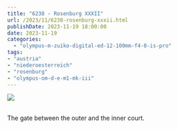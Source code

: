 ```yaml
---
title: "6238 - Rosenburg XXXII"
url: /2023/11/6238-rosenburg-xxxii.html
publishDate: 2023-11-19 18:00:00
date: 2023-11-19
categories:
  - "olympus-m-zuiko-digital-ed-12-100mm-f4-0-is-pro"
tags:
- "austria"
- "niederoesterreich"
- "rosenburg"
- "olympus-om-d-e-m1-mk-iii"
---
```

<div class="container">
<div class="center"><a target="_blank" href="https://d25zfm9zpd7gm5.cloudfront.net/1200x1200/2020/20200601_113124_DxO_lr.jpg"><img class="webfeedsFeaturedVisual" src="https://d25zfm9zpd7gm5.cloudfront.net/0600x0600/2020/20200601_113124_DxO_lr.jpg" /></a></div>
</div>
<br />

The gate between the outer and the inner court.
